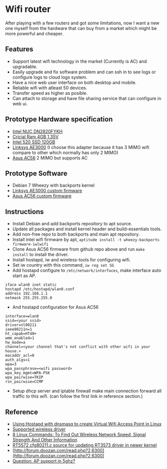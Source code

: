 # Wifi router

After playing with a few routers and got some limitations, now I want a new one myself from the hardware that can
buy from a market which might be more powerful and cheaper. 

## Features

- Support latest wifi technology in the market (Currently is AC) and upgradable.
- Easily upgrade and fix software problem and can ssh in to see logs or configure logs to cloud logs system.
- Have a nice web user interface on both desktop and mobile.
- Reliable wifi with atleast 50 devices.
- Transfer speed as higher as posible.
- Can attach to storage and have file sharing service that can configure in web ui.

## Prototype Hardware specification

- [Intel NUC DN2820FYKH](http://www.amazon.com/gp/product/B00HVKLSVC/ref=oh_aui_detailpage_o00_s00?ie=UTF8&psc=1)
- [Cricial Ram 4GB 1.35V](http://www.amazon.com/gp/product/B005LDLV6S/ref=oh_aui_detailpage_o00_s00?ie=UTF8&psc=1)
- [Intel 520 SSD 120GB](http://www.amazon.com/gp/product/B006VCP7NQ/ref=oh_aui_detailpage_o00_s01?ie=UTF8&psc=1)
- [Linksys AE3000](http://www.amazon.com/Linksys-Dual-Band-Wireless-N-Adapter-AE3000/dp/B007ZLGXA8/ref=sr_1_1?s=electronics&ie=UTF8&qid=1419085435&sr=1-1&keywords=linksys+AE3000) (I choose this adapter because it has 3 MIMO wifi compare to other which normally has only 2 MIMO)
- [Asus AC56](http://www.amazon.com/Asus-USB-AC56-Dual-band-Wireless-AC1200-Adapter/dp/B00FB45USW/ref=sr_1_1?s=electronics&ie=UTF8&qid=1419085558&sr=1-1&keywords=Asus+AC56) 2 MIMO but supports AC

## Prototype Software

- Debian 7 Wheezy with backports kernel
- [Linksys AE3000 custom firmware](https://github.com/RD777/rt3573sta)
- [Asus AC56 custom firmware](https://github.com/abperiasamy/rtl8812AU_8821AU_linux)

## Instructions

- Install Debian and add backports repository to apt source.
- Update all packages and install kernel header and build-essentials tools.
- Add non-free repo to both backports and main apt repository.
- Install intel wifi firmware by apt, `aptitude install -t wheezy-backports firmware-iwlwifi`
- Clone Asus AC56 firmware from github repo above and run `make install` to install the driver.
- Install hostapd, iw and wireless-tools for configuring wifi.
- Set iw country with this command, `iw reg set SG`
- Add hostapd configure to `/etc/network/interfaces`, make interface auto start as AP.

```shell
iface wlan0 inet static
hostapd /etc/hostapd/wlan0.conf
address 192.168.1.1
netmask 255.255.255.0
```

- And hostapd configuration for Asus AC56

```shell
interface=wlan0
ssid=<your ssid>
driver=nl80211
ieee80211n=1
ht_capab=HT40+
wmm_enabled=1
hw_mode=a
channel=<your channel that's not conflict with other wifi in your house.>
macaddr_acl=0
auth_algs=1
wpa=3
wpa_passphrase=<wifi password>
wpa_key_mgmt=WPA-PSK
wpa_pairwise=TKIP
rsn_pairwise=CCMP
```

- Setup dhcp server and iptable firewall make main connection forward all traffic to this wifi. (can follow the first link in reference section.)

## Reference

- [Using Hostapd with dnsmasq to create Virtual Wifi Access Point in Linux](http://nims11.wordpress.com/2013/05/22/using-hostapd-with-dnsmasq-to-create-virtual-wifi-access-point-in-linux/)
- [Supported wireless driver](http://wireless.kernel.org/en/users/Drivers)
- [8 Linux Commands: To Find Out Wireless Network Speed, Signal Strength And Other Information](http://www.cyberciti.biz/tips/linux-find-out-wireless-network-speed-signal-strength.html)
- [RT5572 cfg80211.c source for updating RT3573 driver in newer kernel](https://github.com/boundarydevices/rt5572/blob/master/os/linux/cfg80211.c)
- [http://forum.doozan.com/read.php?2,6300](http://forum.doozan.com/read.php?2,6300)
- [Question: AP support in 5ghz?](https://github.com/abperiasamy/rtl8812AU_8821AU_linux/issues/10)
